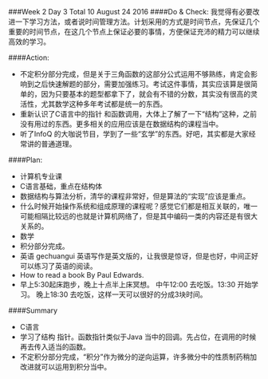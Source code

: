 ###Week 2 Day 3 Total 10 August 24 2016
####Do & Check:
我觉得有必要改进一下学习方法，或者说时间管理方法。计划采用的方式是时间节点，先保证几个重要的时间节点，在这几个节点上保证必要的事情，方便保证充沛的精力可以继续高效的学习。

####Action: 
+ 不定积分部分完成，但是关于三角函数的这部分公式运用不够熟练，肯定会影响到之后快速解题的部分，需要加强练习。考试这件事情，其实应该算是很简单的，因为只要基本的题型都拿下了，就会有不错的分数，其实没有很高的灵活性，尤其数学这种多年考试都是统一的东西。
+ 重新认识了C语言中的指针 和函数调用，大体上了解了一下“结构”这种，之前没有用过的东西。更多相关的应用应该是在数据结构的课程当中。
+ 听了InfoQ 的大咖说节目，学到了一些“玄学”的东西。好吧，其实都是大家经常讲的普通道理。

####Plan:
+ 计算机专业课
 + C语言基础，重点在结构体
 + 数据结构与算法分析，清华的课程非常好，但是算法的“实现”应该是重点。
 + 什么时候开始操作系统和组成原理的课程呢？感觉它们都是相互关联的，唯一可能相隔比较远的也就是计算机网络了，但是其中编码一类的内容还是有很大关系的。
+ 数学
 + 积分部分完成。
+ 英语 gechuangui 英语写作是英文版的，让我很是惊讶，但是也好，中间正好可以练习了英语的阅读。
 + How to read a book By Paul Edwards.
+ 早上5:30起床跑步，晚上十点半上床冥想。 中午12:00 去吃饭。13:30 开始学习。 晚上18:30 去吃饭，这样一天可以很好的分成3块时间。

####Summary
+ C语言
 + 学习了结构 指针。函数指针类似于Java 当中的回调。先占位，在调用的时候再去传入适当的函数。
 + 不定积分部分完成，“积分”作为微分的逆向运算，许多微分中的性质制药稍加改进就可以运用到积分当中。